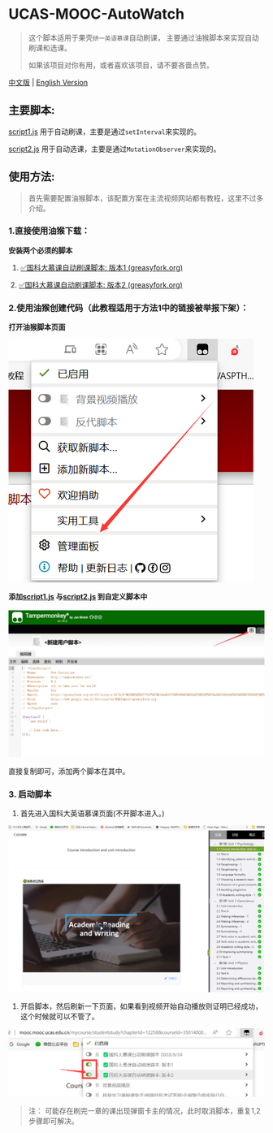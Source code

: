 # UCAS-MOOC-AutoWatch
> 这个脚本适用于果壳`研一英语慕课`自动刷课，
> 主要通过油猴脚本来实现自动刷课和选课。
>
> 如果该项目对你有用，或者喜欢该项目，请不要吝啬点赞。


[中文版](README.md) | [English Version](REAMD-eng.md)
## 主要脚本:
[script1.js](src/script1.js) 用于自动刷课，主要是通过`setInterval`来实现的。

[script2.js](src/script2.js) 用于自动选课，主要是通过`MutationObserver`来实现的。

## 使用方法:

> 首先需要配置油猴脚本，该配置方案在主流视频网站都有教程，这里不过多介绍。

### 1.直接使用油猴下载：

**安装两个必须的脚本**

1. [✅国科大慕课自动刷课脚本: 版本1 (greasyfork.org)](https://greasyfork.org/zh-CN/scripts/477309-国科大慕课自动刷课脚本-版本1)

​	 2. [✅国科大慕课自动刷课脚本: 版本2 (greasyfork.org)](https://greasyfork.org/zh-CN/scripts/477732-国科大慕课自动刷课脚本-版本2)


### 2.使用油猴创建代码（此教程适用于方法1中的链接被举报下架）：

**打开油猴脚本页面**

![image-20231013131227594](assets/image-20231013131227594.png)

**添加[script1.js](src/script1.js) 与[script2.js](src/script2.js) 到自定义脚本中**

![image-20231013131247416](assets/image-20231013131247416.png)

直接复制即可，添加两个脚本在其中。

### 3. 启动脚本

1. 首先进入国科大英语慕课页面(不开脚本进入。)

![image-20231013131545509](assets/image-20231013131545509.png)

1. 开启脚本，然后刷新一下页面，如果看到视频开始自动播放则证明已经成功，这个时候就可以不管了。

![image-20231013131645043](assets/image-20231013131645043.png)

> 注： 可能存在刷完一章的课出现弹窗卡主的情况，此时取消脚本，重复1,2步骤即可解决。
